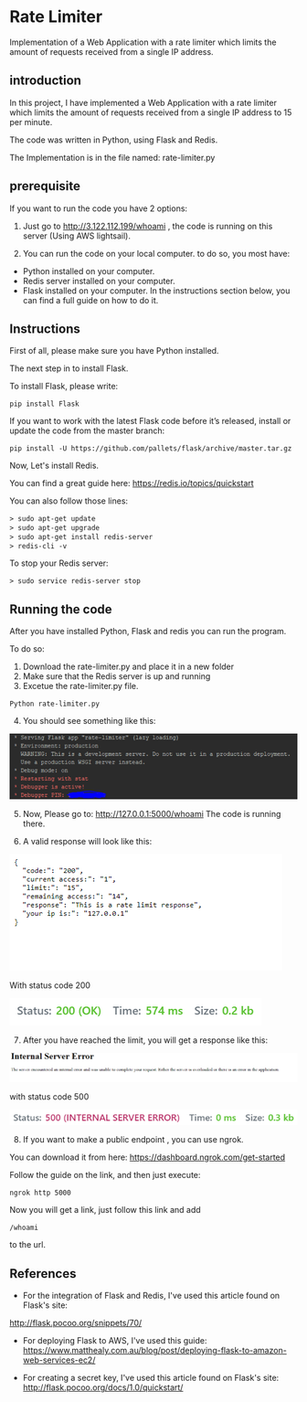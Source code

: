 # Rate Limiter
Implementation of a Web Application with a rate limiter which limits the amount of requests received from a single IP address.

## introduction
In this project, I have implemented a Web Application with a rate limiter which limits the amount of requests received from a single IP address to 15 per minute.

The code was written in Python, using Flask and Redis.

The Implementation is in the file named: rate-limiter.py

## prerequisite
If you want to run the code you have 2 options:

1) Just go to http://3.122.112.199/whoami , the code is running on this server (Using AWS lightsail).

2) You can run the code on your local computer. to do so, you most have:

* Python installed on your computer.
* Redis server installed on your computer.
* Flask installed on your computer.
In the instructions section below, you can find a full guide on how to do it.

## Instructions 
First of all, please make sure you have Python installed.

The next step in to install Flask.

To install Flask, please write:
```
pip install Flask
```
If you want to work with the latest Flask code before it’s released, install or update the code from the master branch:

```
pip install -U https://github.com/pallets/flask/archive/master.tar.gz
```

Now, Let's install Redis.

You can find a great guide here: https://redis.io/topics/quickstart

You can also follow those lines:
```
> sudo apt-get update
> sudo apt-get upgrade
> sudo apt-get install redis-server
> redis-cli -v
```
To stop your Redis server:
```
> sudo service redis-server stop
```

## Running the code
After you have installed Python, Flask and redis you can run the program.

To do so:
1) Download the rate-limiter.py and place it in a new folder
2) Make sure that the Redis server is up and running
3) Excetue the rate-limiter.py file. 
```
Python rate-limiter.py
```
4) You should see something like this:
<p align="left">
  <img src="https://github.com/eladshamailov/rate-limiter/blob/master/InAppExample.PNG"/>
</p>

5) Now, Please go to:
http://127.0.0.1:5000/whoami
The code is running there.

6) A valid response will look like this:

<p align="left">
  <img src="https://github.com/eladshamailov/rate-limiter/blob/master/ValidResponseBrower.PNG"/>
</p>
With status code 200

<p align="left">
  <img src="https://github.com/eladshamailov/rate-limiter/blob/master/ValidCode.PNG"/>
</p>

7) After you have reached the limit, you will get a response like this:

<p align="left">
  <img src="https://github.com/eladshamailov/rate-limiter/blob/master/InvalidAccess.PNG"/>
</p>
with status code 500

<p align="left">
  <img src="https://github.com/eladshamailov/rate-limiter/blob/master/InvalidStatus.PNG"/>
</p>

8) If you want to make a public endpoint , you can use ngrok.

You can download it from here: https://dashboard.ngrok.com/get-started

Follow the guide on the link, and then just execute:
```
ngrok http 5000
```
Now you will get a link, 
just follow this link and add 
```
/whoami
```
to the url.

## References
* For the integration of Flask and Redis, I've used this article found on Flask's site:

http://flask.pocoo.org/snippets/70/

* For deploying Flask to AWS, I've used this guide:
https://www.matthealy.com.au/blog/post/deploying-flask-to-amazon-web-services-ec2/

* For creating a secret key, I've used this article found on Flask's site:
http://flask.pocoo.org/docs/1.0/quickstart/
